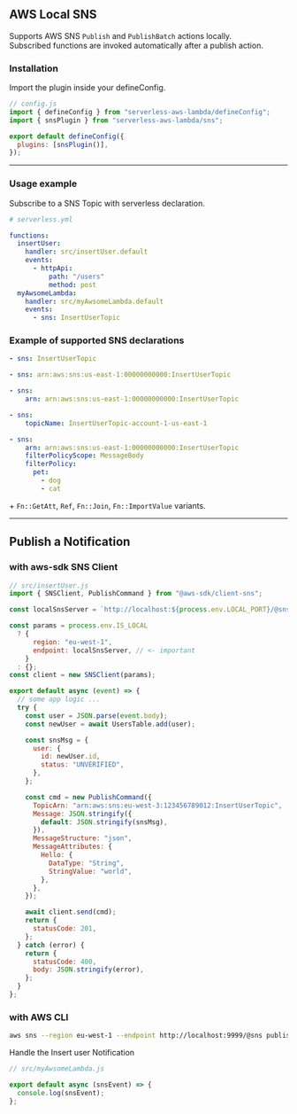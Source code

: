 ## AWS Local SNS

Supports AWS SNS `Publish` and `PublishBatch` actions locally.  
Subscribed functions are invoked automatically after a publish action.

### Installation

Import the plugin inside your defineConfig.

```js
// config.js
import { defineConfig } from "serverless-aws-lambda/defineConfig";
import { snsPlugin } from "serverless-aws-lambda/sns";

export default defineConfig({
  plugins: [snsPlugin()],
});
```

---

### Usage example

Subscribe to a SNS Topic with serverless declaration.

```yaml
# serverless.yml

functions:
  insertUser:
    handler: src/insertUser.default
    events:
      - httpApi:
          path: "/users"
          method: post
  myAwsomeLambda:
    handler: src/myAwsomeLambda.default
    events:
      - sns: InsertUserTopic
```

### Example of supported SNS declarations

```yaml
- sns: InsertUserTopic
```

```yaml
- sns: arn:aws:sns:us-east-1:00000000000:InsertUserTopic
```

```yaml
- sns:
    arn: arn:aws:sns:us-east-1:00000000000:InsertUserTopic
```

```yaml
- sns:
    topicName: InsertUserTopic-account-1-us-east-1
```

```yaml
- sns:
    arn: arn:aws:sns:us-east-1:00000000000:InsertUserTopic
    filterPolicyScope: MessageBody
    filterPolicy:
      pet:
        - dog
        - cat
```

\+ `Fn::GetAtt`, `Ref`, `Fn::Join`, `Fn::ImportValue` variants.

---

## Publish a Notification

### with aws-sdk SNS Client

```js
// src/insertUser.js
import { SNSClient, PublishCommand } from "@aws-sdk/client-sns";

const localSnsServer = `http://localhost:${process.env.LOCAL_PORT}/@sns`;

const params = process.env.IS_LOCAL
  ? {
      region: "eu-west-1",
      endpoint: localSnsServer, // <- important
    }
  : {};
const client = new SNSClient(params);

export default async (event) => {
  // some app logic ...
  try {
    const user = JSON.parse(event.body);
    const newUser = await UsersTable.add(user);

    const snsMsg = {
      user: {
        id: newUser.id,
        status: "UNVERIFIED",
      },
    };

    const cmd = new PublishCommand({
      TopicArn: "arn:aws:sns:eu-west-3:123456789012:InsertUserTopic",
      Message: JSON.stringify({
        default: JSON.stringify(snsMsg),
      }),
      MessageStructure: "json",
      MessageAttributes: {
        Hello: {
          DataType: "String",
          StringValue: "world",
        },
      },
    });

    await client.send(cmd);
    return {
      statusCode: 201,
    };
  } catch (error) {
    return {
      statusCode: 400,
      body: JSON.stringify(error),
    };
  }
};
```

### with AWS CLI

```bash
aws sns --region eu-west-1 --endpoint http://localhost:9999/@sns publish --topic-arn "arn:aws:sns:eu-west-3:123456789012:InsertUserTopic" --message "Hello World"
```

Handle the Insert user Notification

```js
// src/myAwsomeLambda.js

export default async (snsEvent) => {
  console.log(snsEvent);
};
```
